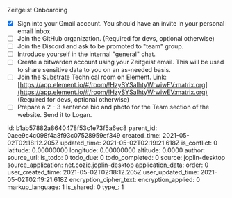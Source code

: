 Zeitgeist Onboarding

- [x]  Sign into your Gmail account. You should have an invite in your personal email inbox.
- [ ]  Join the GitHub organization. (Required for devs, optional otherwise)
- [ ]  Join the Discord and ask to be promoted to "team" group.
- [ ]  Introduce yourself in the internal "general" chat.
- [ ]  Create a bitwarden account using your Zeitgeist email. This will be used to share sensitive data to you on an as-needed basis.
- [ ]  Join the Substrate Technical room on Element. Link: [https://app.element.io/#/room/!HzySYSaIhtyWrwiwEV:matrix.org](https://app.element.io/#/room/!HzySYSaIhtyWrwiwEV:matrix.org) (Required for devs, optional otherwise)
- [ ]  Prepare a 2 - 3 sentence bio and photo for the Team section of the website. Send it to Logan.

id: b1ab57882a8640478f53c1e73f5a6ec8
parent_id: 0aee9c4c098f4a8f93c07528959ef349
created_time: 2021-05-02T02:18:12.205Z
updated_time: 2021-05-02T02:19:21.618Z
is_conflict: 0
latitude: 0.00000000
longitude: 0.00000000
altitude: 0.0000
author: 
source_url: 
is_todo: 0
todo_due: 0
todo_completed: 0
source: joplin-desktop
source_application: net.cozic.joplin-desktop
application_data: 
order: 0
user_created_time: 2021-05-02T02:18:12.205Z
user_updated_time: 2021-05-02T02:19:21.618Z
encryption_cipher_text: 
encryption_applied: 0
markup_language: 1
is_shared: 0
type_: 1
